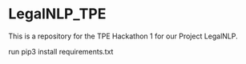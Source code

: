 # LegalNLP_TPE
This is a repository for the TPE Hackathon 1 for our Project LegalNLP.



run pip3 install requirements.txt
